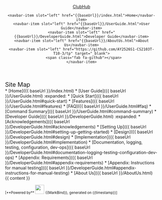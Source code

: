 <head-bottom>
  <link rel="stylesheet" href="{{baseUrl}}/stylesheets/main.css">
</head-bottom>

<header sticky>
  <navbar type="dark">
    <a slot="brand" href="{{baseUrl}}/index.html" title="Home" class="navbar-brand">ClubHub</a>

    <navbar-item slot="left" href="{{baseUrl}}/index.html">Home</navbar-item>
    <navbar-item slot="left" href="{{baseUrl}}/UserGuide.html">User Guide</navbar-item>
    <navbar-item slot="left" href="{{baseUrl}}/DeveloperGuide.html">Developer Guide</navbar-item>
    <navbar-item slot="left" href="{{baseUrl}}/AboutUs.html">About Us</navbar-item>
    <navbar-item slot="left" href="https://github.com/AY2526S1-CS2103T-T10-3/tp" target="_blank">
      <span class="fab fa-github"></span>
    </navbar-item>

  </navbar>
</header>

<div id="flex-body">
  <nav id="site-nav">
    <div class="site-nav-top">
      <div class="fw-bold mb-2" style="font-size: 1.25rem;">Site Map</div>
    </div>
    <div class="nav-component slim-scroll">
      <site-nav>
* [Home]({{ baseUrl }}/index.html)
* [User Guide]({{ baseUrl }}/UserGuide.html) :expanded:
  * [Quick Start]({{ baseUrl }}/UserGuide.html#quick-start)
  * [Features]({{ baseUrl }}/UserGuide.html#features)
  * [FAQ]({{ baseUrl }}/UserGuide.html#faq)
  * [Command Summary]({{ baseUrl }}/UserGuide.html#command-summary)
* [Developer Guide]({{ baseUrl }}/DeveloperGuide.html) :expanded:
  * [Acknowledgements]({{ baseUrl }}/DeveloperGuide.html#acknowledgements)
  * [Setting Up]({{ baseUrl }}/DeveloperGuide.html#setting-up-getting-started)
  * [Design]({{ baseUrl }}/DeveloperGuide.html#design)
  * [Implementation]({{ baseUrl }}/DeveloperGuide.html#implementation)
  * [Documentation, logging, testing, configuration, dev-ops]({{ baseUrl }}/DeveloperGuide.html#documentation-logging-testing-configuration-dev-ops)
  * [Appendix: Requirements]({{ baseUrl }}/DeveloperGuide.html#appendix-requirements)
  * [Appendix: Instructions for manual testing]({{ baseUrl }}/DeveloperGuide.html#appendix-instructions-for-manual-testing)
* [About Us]({{ baseUrl }}/AboutUs.html)
      </site-nav>
    </div>
  </nav>

  <div id="content-wrapper">
    {{ content }}
  </div>

  <nav id="page-nav">
    <div class="nav-component slim-scroll">
      <page-nav />
    </div>
  </nav>

  <scroll-top-button></scroll-top-button>
</div>

<footer>
  <div class="text-center">
    <small>
      [<md>**Powered by**</md> <img src="https://markbind.org/favicon.ico" width="30"> {{MarkBind}}, generated on {{timestamp}}]
    </small>
  </div>
</footer>
